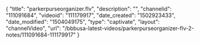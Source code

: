 {
    "title": "parkerpurseorganizer.flv",
    "description": "",
    "channelid": "111091684",
    "videoid": "111179917",
    "date_created": "1502923433",
    "date_modified": "1504049175",
    "type": "captivate",
    "layout": "channelVideo",
    "url": "\/bbbusa-latest-videos\/parkerpurseorganizer-flv-2-notes\/111091684-111179917"
}